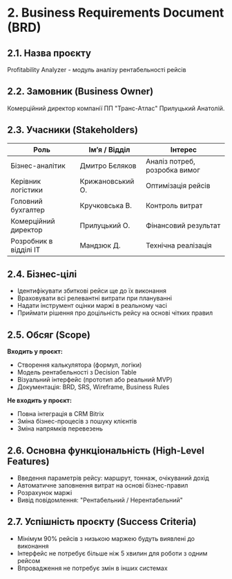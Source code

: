 # 2. Business Requirements Document (BRD)

## 2.1. Назва проєкту

Profitability Analyzer - модуль аналізу рентабельності рейсів

## 2.2. Замовник (Business Owner)

Комерційний директор компанії ПП "Транс-Атлас" Прилуцький Анатолій.

## 2.3. Учасники (Stakeholders)

| Роль                  | Ім’я / Відділ             | Інтерес |
|-----------------------|---------------------------|---------|
| Бізнес-аналітик       | Дмитро Бєляков            | Аналіз потреб, розробка вимог |
| Керівник логістики    | Крижановський О.           | Оптимізація рейсів |
| Головний бухгалтер    | Кручковська В.               | Контроль витрат |
| Комерційний директор  | Прилуцький О.               | Фінансовий результат |
| Розробник в відділі ІТ | Мандзюк Д.             | Технічна реалізація |

## 2.4. Бізнес-цілі

- Ідентифікувати збиткові рейси ще до їх виконання
- Враховувати всі релевантні витрати при плануванні
- Надати інструмент оцінки маржі в реальному часі
- Приймати рішення про доцільність рейсу на основі чітких правил

## 2.5. Обсяг (Scope)

**Входить у проєкт:**
- Створення калькулятора (формул, логіки)
- Модель рентабельності з Decision Table
- Візуальний інтерфейс (прототип або реальний MVP)
- Документація: BRD, SRS, Wireframe, Business Rules

**Не входить у проєкт:**
- Повна інтеграція в CRM Bitrix
- Зміна бізнес-процесів з пошуку клієнтів
- Зміна напрямків перевезень

## 2.6. Основна функціональність (High-Level Features)

- Введення параметрів рейсу: маршрут, тоннаж, очікуваний дохід
- Автоматичне заповнення витрат на основі бізнес-правил
- Розрахунок маржі
- Вивід повідомлення: "Рентабельний / Нерентабельний"

## 2.7. Успішність проєкту (Success Criteria)

- Мінімум 90% рейсів з низькою маржею будуть виявлені до виконання
- Інтерфейс не потребує більше ніж 5 хвилин для роботи з одним рейсом
- Впровадження не потребує змін в інших системах
